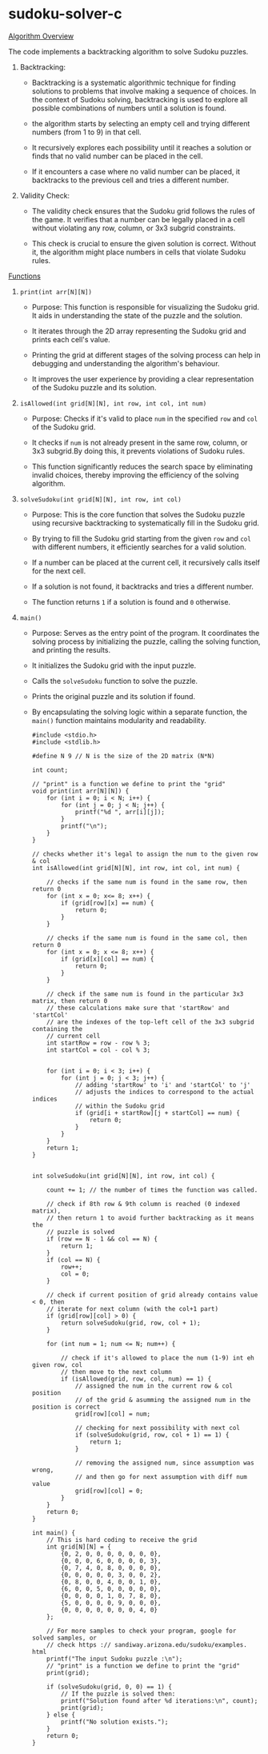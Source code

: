# sudoku-solver-c


<ins>Algorithm Overview</ins>

The code implements a backtracking algorithm to solve Sudoku puzzles.

1.  Backtracking:

    -   Backtracking is a systematic algorithmic technique for finding
        solutions to problems that involve making a sequence of choices.
        In the context of Sudoku solving, backtracking is used to
        explore all possible combinations of numbers until a solution is
        found.

    -   the algorithm starts by selecting an empty cell and trying
        different numbers (from 1 to 9) in that cell.

    -   It recursively explores each possibility until it reaches a
        solution or finds that no valid number can be placed in the
        cell.

    -   If it encounters a case where no valid number can be placed, it
        backtracks to the previous cell and tries a different number.

2.  Validity Check:

    -   The validity check ensures that the Sudoku grid follows the
        rules of the game. It verifies that a number can be legally
        placed in a cell without violating any row, column, or 3x3
        subgrid constraints.

    -   This check is crucial to ensure the given solution is correct.
        Without it, the algorithm might place numbers in cells that
        violate Sudoku rules.

<ins>Functions</ins>

1.  `print(int arr[N][N])`

    -   Purpose: This function is responsible for visualizing the Sudoku
        grid. It aids in understanding the state of the puzzle and the
        solution.

    -   It iterates through the 2D array representing the Sudoku grid
        and prints each cell's value.

    -   Printing the grid at different stages of the solving process can
        help in debugging and understanding the algorithm's behaviour.

    -   It improves the user experience by providing a clear
        representation of the Sudoku puzzle and its solution.

2.  `isAllowed(int grid[N][N], int row, int col, int num)`

    -   Purpose: Checks if it's valid to place `num` in the specified
        `row` and `col` of the Sudoku grid.

    -   It checks if `num` is not already present in the same row,
        column, or 3x3 subgrid.By doing this, it prevents violations of
        Sudoku rules.

    -   This function significantly reduces the search space by
        eliminating invalid choices, thereby improving the efficiency of
        the solving algorithm.

3.  `solveSudoku(int grid[N][N], int row, int col)`

    -   Purpose: This is the core function that solves the Sudoku puzzle
        using recursive backtracking to systematically fill in the
        Sudoku grid.

    -   By trying to fill the Sudoku grid starting from the given `row`
        and `col` with different numbers, it efficiently searches for a
        valid solution.

    -   If a number can be placed at the current cell, it recursively
        calls itself for the next cell.

    -   If a solution is not found, it backtracks and tries a different
        number.

    -   The function returns `1` if a solution is found and `0`
        otherwise.

4.  `main()`

    -   Purpose: Serves as the entry point of the program. It
        coordinates the solving process by initializing the puzzle,
        calling the solving function, and printing the results.

    -   It initializes the Sudoku grid with the input puzzle.

    -   Calls the `solveSudoku` function to solve the puzzle.

    -   Prints the original puzzle and its solution if found.

    -   By encapsulating the solving logic within a separate function,
        the `main()` function maintains modularity and readability.


            #include <stdio.h>
            #include <stdlib.h>
            
            #define N 9 // N is the size of the 2D matrix (N*N)
            
            int count;
            
            // "print" is a function we define to print the "grid"
            void print(int arr[N][N]) {
                for (int i = 0; i < N; i++) {
                    for (int j = 0; j < N; j++) {
                        printf("%d ", arr[i][j]);
                    }
                    printf("\n");
                }
            }
            
            // checks whether it's legal to assign the num to the given row & col
            int isAllowed(int grid[N][N], int row, int col, int num) {
                
                // checks if the same num is found in the same row, then return 0
                for (int x = 0; x<= 8; x++) {
                    if (grid[row][x] == num) {
                        return 0;
                    }
                }
                
                // checks if the same num is found in the same col, then return 0
                for (int x = 0; x <= 8; x++) {
                    if (grid[x][col] == num) {
                        return 0;
                    }
                }
                
                // check if the same num is found in the particular 3x3 matrix, then return 0
                // these calculations make sure that 'startRow' and 'startCol' 
                // are the indexes of the top-left cell of the 3x3 subgrid containing the
                // current cell
                int startRow = row - row % 3;
                int startCol = col - col % 3;
                
                
                for (int i = 0; i < 3; i++) {
                    for (int j = 0; j < 3; j++) {
                        // adding 'startRow' to 'i' and 'startCol' to 'j'
                        // adjusts the indices to correspond to the actual indices
                        // within the Sudoku grid
                        if (grid[i + startRow][j + startCol] == num) {
                            return 0;
                        }
                    }
                }
                return 1;
            }
            
            
            int solveSudoku(int grid[N][N], int row, int col) {
                
                count += 1; // the number of times the function was called. 
                
                // check if 8th row & 9th column is reached (0 indexed matrix), 
                // then return 1 to avoid further backtracking as it means the 
                // puzzle is solved
                if (row == N - 1 && col == N) {
                    return 1;
                } 
                if (col == N) {
                    row++;
                    col = 0;
                }
                
                // check if current position of grid already contains value < 0, then 
                // iterate for next column (with the col+1 part)
                if (grid[row][col] > 0) {
                    return solveSudoku(grid, row, col + 1);
                }
                
                for (int num = 1; num <= N; num++) {
                    
                    // check if it's allowed to place the num (1-9) int eh given row, col
                    // then move to the next column
                    if (isAllowed(grid, row, col, num) == 1) {
                        // assigned the num in the current row & col position 
                        // of the grid & asumming the assigned num in the position is correct
                        grid[row][col] = num;
                        
                        // checking for next possibility with next col
                        if (solveSudoku(grid, row, col + 1) == 1) {
                            return 1;
                        }
                        
                        // removing the assigned num, since assumption was wrong,
                        // and then go for next assumption with diff num value
                        grid[row][col] = 0;
                    }  
                }
                return 0;
            }
            
            int main() {
                // This is hard coding to receive the grid
                int grid[N][N] = {
                    {0, 2, 0, 0, 0, 0, 0, 0, 0}, 
                    {0, 0, 0, 6, 0, 0, 0, 0, 3}, 
                    {0, 7, 4, 0, 8, 0, 0, 0, 0}, 
                    {0, 0, 0, 0, 0, 3, 0, 0, 2},
                    {0, 8, 0, 0, 4, 0, 0, 1, 0}, 
                    {6, 0, 0, 5, 0, 0, 0, 0, 0}, 
                    {0, 0, 0, 0, 1, 0, 7, 8, 0}, 
                    {5, 0, 0, 0, 0, 9, 0, 0, 0},
                    {0, 0, 0, 0, 0, 0, 0, 4, 0}
                };
                
                // For more samples to check your program, google for solved samples, or
                // check https :// sandiway.arizona.edu/sudoku/examples. html
                printf("The input Sudoku puzzle :\n");
                // "print" is a function we define to print the "grid"
                print(grid);
                
                if (solveSudoku(grid, 0, 0) == 1) {
                    // If the puzzle is solved then:
                    printf("Solution found after %d iterations:\n", count);
                    print(grid);
                } else {
                    printf("No solution exists.");
                }
                return 0;
            }
